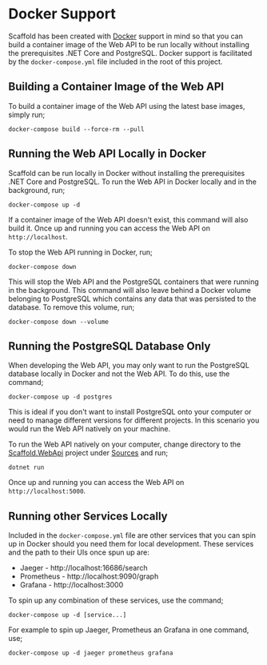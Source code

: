 # Docker Support #

Scaffold has been created with [Docker](https://www.docker.com/) support in mind so that you can build a container image of the Web API to be run locally without installing the prerequisites .NET Core and PostgreSQL. Docker support is facilitated by the `docker-compose.yml` file included in the root of this project.

## Building a Container Image of the Web API ##

To build a container image of the Web API using the latest base images, simply run;

`docker-compose build --force-rm --pull`

## Running the Web API Locally in Docker ##

Scaffold can be run locally in Docker without installing the prerequisites .NET Core and PostgreSQL. To run the Web API in Docker locally and in the background, run;

`docker-compose up -d`

If a container image of the Web API doesn't exist, this command will also build it. Once up and running you can access the Web API on `http://localhost`.

To stop the Web API running in Docker, run;

`docker-compose down`

This will stop the Web API and the PostgreSQL containers that were running in the background. This command will also leave behind a Docker volume belonging to PostgreSQL which contains any data that was persisted to the database. To remove this volume, run;

`docker-compose down --volume`

## Running the PostgreSQL Database Only ##

When developing the Web API, you may only want to run the PostgreSQL database locally in Docker and not the Web API. To do this, use the command;

`docker-compose up -d postgres`

This is ideal if you don't want to install PostgreSQL onto your computer or need to manage different versions for different projects. In this scenario you would run the Web API natively on your machine.

To run the Web API natively on your computer, change directory to the [Scaffold.WebApi](../Sources/Scaffold.WebApi) project under [Sources](../Sources) and run;

`dotnet run`

Once up and running you can access the Web API on `http://localhost:5000`.

## Running other Services Locally ##

Included in the `docker-compose.yml` file are other services that you can spin up in Docker should you need them for local development. These services and the path to their UIs once spun up are:

- Jaeger - http://localhost:16686/search
- Prometheus - http://localhost:9090/graph
- Grafana - http://localhost:3000

To spin up any combination of these services, use the command;

`docker-compose up -d [service...]`

For example to spin up Jaeger, Prometheus an Grafana in one command, use;

`docker-compose up -d jaeger prometheus grafana`
